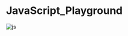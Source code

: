 # JavaScript_Playground
![js](https://user-images.githubusercontent.com/109417164/181930258-29b8db54-f459-42c9-97c8-eef26cf787ff.jpg)
